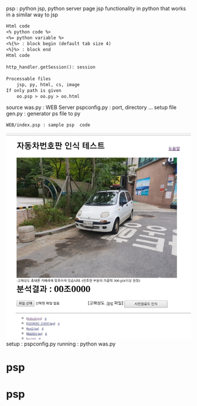 psp : python jsp, python server page 
	jsp functionality in python that works in a similar way to jsp

	Html code 
	<% python code %>
	<%= python variable %>
	<%{%> : block begin (default tab size 4)
	<%}%> : block end 
	Html code 

	http_handler.getSession(): session 

	Processable files
		jsp, py, html, cs, image
	If only path is given
		oo.psp > oo.py > oo.html
source
	was.py : WEB Server 
	pspconfig.py : port, directory ... setup file
	gen.py : generator ps file to py 

	WEB/index.psp : sample psp  code
![index.jsp](./WEB/car/s.jpg)
setup   : pspconfig.py 
running : python was.py 

# psp
# psp
